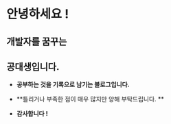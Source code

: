 # 안녕하세요 ! 

## 개발자를 꿈꾸는 

## 공대생입니다. 


* **공부하는 것을 기록으로 남기는 블로그입니다.**

* **틀리거나 부족한 점이 매우 많지만 양해 부탁드립니다. ** 

* **감사합니다  !** 
